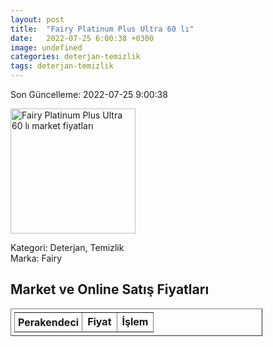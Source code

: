 ```yaml
---
layout: post
title:  "Fairy Platinum Plus Ultra 60 lı"
date:   2022-07-25 6:00:38 +0300
image: undefined
categories: deterjan-temizlik
tags: deterjan-temizlik
---
```


Son Güncelleme: 2022-07-25 9:00:38

<img src="undefined" width="200" alt="Fairy Platinum Plus Ultra 60 lı market fiyatları" />

Kategori: Deterjan, Temizlik
<br />
Marka: Fairy

<h2>Market ve Online Satış Fiyatları</h2>

<table border="1" style="padding: 5px;width:80%;">
  <tr>
    <td style="padding: 5px;"><strong>Perakendeci</strong></td>
    <td><strong>Fiyat</strong></td>
    <td><strong>İşlem</strong></td>
  </tr>
  
</table>
